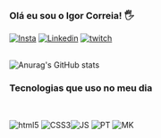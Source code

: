 
### Olá eu sou o Igor Correia! 🖐️

[![Insta](https://img.shields.io/badge/Instagram-E4405F?style=for-the-badge&logo=instagram&logoColor=white)](https://www.instagram.com/igor_egcorreia/)
[![Linkedin](https://img.shields.io/badge/LinkedIn-0077B5?style=for-the-badge&logo=linkedin&logoColor=white)](https://www.linkedin.com/in/igor-correia-51312427a/) 
[![twitch](https://img.shields.io/badge/Twitch-9146FF?style=for-the-badge&logo=twitch&logoColor=white)](https://www.twitch.tv/igor_correia06)
<br><br>

![Anurag's GitHub stats](https://github-readme-stats.vercel.app/api?username=igaododbd&show&icons=true&theme=radical)


### Tecnologias que uso no meu dia 
<br>

![html5](https://img.shields.io/badge/HTML5-E34F26?style=for-the-badge&logo=html5&logoColor=white)
![CSS3](https://img.shields.io/badge/CSS3-1572B6?style=for-the-badge&logo=css3&logoColor=white)![JS](https://img.shields.io/badge/JavaScript-323330?style=for-the-badge&logo=javascript&logoColor=F7DF1E)
![PT](https://img.shields.io/badge/Python-3776AB?style=for-the-badge&logo=python&logoColor=white)
![MK](https://img.shields.io/badge/Markdown-000000?style=for-the-badge&logo=markdown&logoColor=white)

